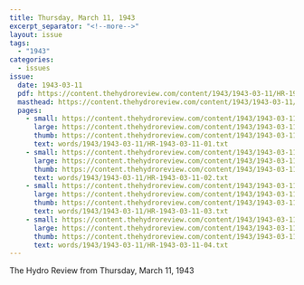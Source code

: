 ```yaml
---
title: Thursday, March 11, 1943
excerpt_separator: "<!--more-->"
layout: issue
tags:
  - "1943"
categories:
  - issues
issue:
  date: 1943-03-11
  pdf: https://content.thehydroreview.com/content/1943/1943-03-11/HR-1943-03-11.pdf
  masthead: https://content.thehydroreview.com/content/1943/1943-03-11/masthead/HR-1943-03-11.jpg
  pages:
    - small: https://content.thehydroreview.com/content/1943/1943-03-11/small/HR-1943-03-11-01.jpg
      large: https://content.thehydroreview.com/content/1943/1943-03-11/large/HR-1943-03-11-01.jpg
      thumb: https://content.thehydroreview.com/content/1943/1943-03-11/thumbnails/HR-1943-03-11-01.jpg
      text: words/1943/1943-03-11/HR-1943-03-11-01.txt
    - small: https://content.thehydroreview.com/content/1943/1943-03-11/small/HR-1943-03-11-02.jpg
      large: https://content.thehydroreview.com/content/1943/1943-03-11/large/HR-1943-03-11-02.jpg
      thumb: https://content.thehydroreview.com/content/1943/1943-03-11/thumbnails/HR-1943-03-11-02.jpg
      text: words/1943/1943-03-11/HR-1943-03-11-02.txt
    - small: https://content.thehydroreview.com/content/1943/1943-03-11/small/HR-1943-03-11-03.jpg
      large: https://content.thehydroreview.com/content/1943/1943-03-11/large/HR-1943-03-11-03.jpg
      thumb: https://content.thehydroreview.com/content/1943/1943-03-11/thumbnails/HR-1943-03-11-03.jpg
      text: words/1943/1943-03-11/HR-1943-03-11-03.txt
    - small: https://content.thehydroreview.com/content/1943/1943-03-11/small/HR-1943-03-11-04.jpg
      large: https://content.thehydroreview.com/content/1943/1943-03-11/large/HR-1943-03-11-04.jpg
      thumb: https://content.thehydroreview.com/content/1943/1943-03-11/thumbnails/HR-1943-03-11-04.jpg
      text: words/1943/1943-03-11/HR-1943-03-11-04.txt
---
```


The Hydro Review from Thursday, March 11, 1943

<!--more-->

